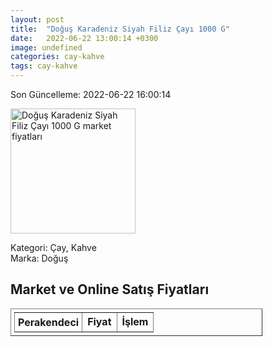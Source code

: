 ```yaml
---
layout: post
title:  "Doğuş Karadeniz Siyah Filiz Çayı 1000 G"
date:   2022-06-22 13:00:14 +0300
image: undefined
categories: cay-kahve
tags: cay-kahve
---
```


Son Güncelleme: 2022-06-22 16:00:14

<img src="undefined" width="200" alt="Doğuş Karadeniz Siyah Filiz Çayı 1000 G market fiyatları" />

Kategori: Çay, Kahve
<br />
Marka: Doğuş

<h2>Market ve Online Satış Fiyatları</h2>

<table border="1" style="padding: 5px;width:80%;">
  <tr>
    <td style="padding: 5px;"><strong>Perakendeci</strong></td>
    <td><strong>Fiyat</strong></td>
    <td><strong>İşlem</strong></td>
  </tr>
  
</table>
